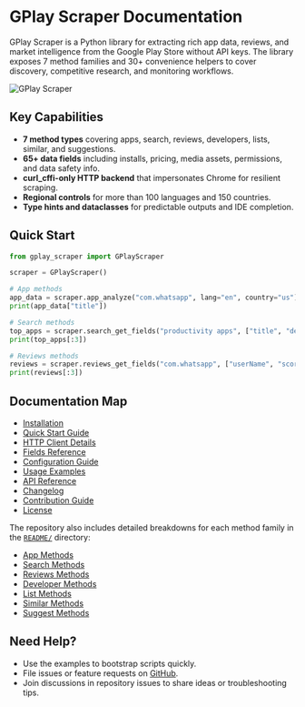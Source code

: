 # GPlay Scraper Documentation

GPlay Scraper is a Python library for extracting rich app data, reviews, and market intelligence from the Google Play Store without API keys. The library exposes 7 method families and 30+ convenience helpers to cover discovery, competitive research, and monitoring workflows.

![GPlay Scraper](https://github.com/Mohammedcha/gplay-scraper/blob/main/assets/gplay-scraper.png)

## Key Capabilities

- **7 method types** covering apps, search, reviews, developers, lists, similar, and suggestions.
- **65+ data fields** including installs, pricing, media assets, permissions, and data safety info.
- **curl_cffi-only HTTP backend** that impersonates Chrome for resilient scraping.
- **Regional controls** for more than 100 languages and 150 countries.
- **Type hints and dataclasses** for predictable outputs and IDE completion.

## Quick Start

```python
from gplay_scraper import GPlayScraper

scraper = GPlayScraper()

# App methods
app_data = scraper.app_analyze("com.whatsapp", lang="en", country="us")
print(app_data["title"])

# Search methods
top_apps = scraper.search_get_fields("productivity apps", ["title", "developer"], count=10, lang="en", country="us")
print(top_apps[:3])

# Reviews methods
reviews = scraper.reviews_get_fields("com.whatsapp", ["userName", "score"], count=10, sort="NEWEST")
print(reviews[:3])
```

## Documentation Map

- [Installation](installation.md)
- [Quick Start Guide](quickstart.md)
- [HTTP Client Details](http_client.md)
- [Fields Reference](fields_reference.md)
- [Configuration Guide](configuration.md)
- [Usage Examples](examples.md)
- [API Reference](api_reference.md)
- [Changelog](../CHANGELOG.md)
- [Contribution Guide](../CONTRIBUTING.md)
- [License](../LICENSE)

The repository also includes detailed breakdowns for each method family in the [`README/`](../README/README.md) directory:

- [App Methods](../README/APP_METHODS.md)
- [Search Methods](../README/SEARCH_METHODS.md)
- [Reviews Methods](../README/REVIEWS_METHODS.md)
- [Developer Methods](../README/DEVELOPER_METHODS.md)
- [List Methods](../README/LIST_METHODS.md)
- [Similar Methods](../README/SIMILAR_METHODS.md)
- [Suggest Methods](../README/SUGGEST_METHODS.md)

## Need Help?

- Use the examples to bootstrap scripts quickly.
- File issues or feature requests on [GitHub](https://github.com/Mohammedcha/gplay-scraper/issues).
- Join discussions in repository issues to share ideas or troubleshooting tips.
